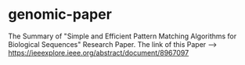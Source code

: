 # genomic-paper
The Summary of "Simple and Efficient Pattern Matching Algorithms for Biological Sequences" Research Paper.
The link of this Paper -->  https://ieeexplore.ieee.org/abstract/document/8967097
